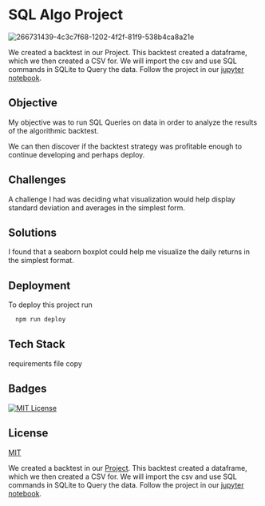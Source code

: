 
# SQL Algo Project

![266731439-4c3c7f68-1202-4f2f-81f9-538b4ca8a21e](https://github.com/guzmanwolfrank/SQL/assets/29739578/eefe1cf6-b8e0-452d-a5fd-d242926b9079)


We created a backtest in our Project. This backtest created a dataframe, which we then created a CSV for. We will import the csv and use SQL commands in SQLite to Query the data. Follow the project in our [jupyter notebook](https://github.com/guzmanwolfrank/SQL/blob/main/AlgoSQL/SQLproject.ipynb).

## Objective

My objective was to run SQL Queries on data in order to analyze the results of the algorithmic backtest. 

We can then discover if the backtest strategy was profitable enough to continue developing and perhaps deploy.  


## Challenges

A challenge I had was deciding what visualization would help display standard deviation and averages in the simplest form.  

## Solutions 

I found that a seaborn boxplot could help me visualize the daily returns in the simplest format. 


## Deployment

To deploy this project run

```bash
  npm run deploy
```


## Tech Stack

requirements file copy 


## Badges

[![MIT License](https://img.shields.io/badge/License-MIT-green.svg)](https://choosealicense.com/licenses/mit/)



## License

[MIT](https://choosealicense.com/licenses/mit/)



We created a backtest in our [Project](#). 
This backtest created a dataframe, which we then created a CSV for. 
We will import the csv and use SQL commands in SQLite to Query the data. 
Follow the project in our [jupyter notebook](https://github.com/guzmanwolfrank/SQL/blob/main/AlgoSQL/SQLproject.ipynb).



